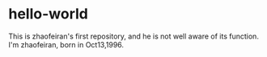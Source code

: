 # hello-world
This is zhaofeiran's first repository, and he is not well aware of its function.
I'm zhaofeiran, born in Oct13,1996.
